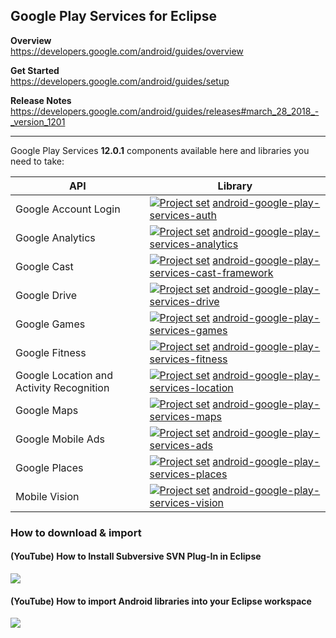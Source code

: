 ## Google Play Services for Eclipse

**Overview**<br/>
https://developers.google.com/android/guides/overview

**Get Started**<br/>
https://developers.google.com/android/guides/setup

**Release Notes**<br/>
https://developers.google.com/android/guides/releases#march_28_2018_-_version_1201

---

Google Play Services **12.0.1** components available here and libraries you need to take:

| API                                       | Library |
| ---                                       | ---     |
| Google Account Login                      | [<img src="https://goo.gl/1VmF4W" title="Project set" align="top" />](https://raw.githubusercontent.com/dandar3/android-google-play-services-auth/12.0.1/.projectset)             [android-google-play-services-auth](https://github.com/dandar3/android-google-play-services-auth/tree/12.0.1)                       |
| Google Analytics                          | [<img src="https://goo.gl/1VmF4W" title="Project set" align="top" />](https://raw.githubusercontent.com/dandar3/android-google-play-services-analytics/12.0.1/.projectset)        [android-google-play-services-analytics](https://github.com/dandar3/android-google-play-services-analytics/tree/12.0.1)             |
| Google Cast                               | [<img src="https://goo.gl/1VmF4W" title="Project set" align="top" />](https://raw.githubusercontent.com/dandar3/android-google-play-services-cast-framework/12.0.1/.projectset)   [android-google-play-services-cast-framework](https://github.com/dandar3/android-google-play-services-cast-framework/tree/12.0.1)   |
| Google Drive                              | [<img src="https://goo.gl/1VmF4W" title="Project set" align="top" />](https://raw.githubusercontent.com/dandar3/android-google-play-services-drive/12.0.1/.projectset)            [android-google-play-services-drive](https://github.com/dandar3/android-google-play-services-drive/tree/12.0.1)                     |
| Google Games                              | [<img src="https://goo.gl/1VmF4W" title="Project set" align="top" />](https://raw.githubusercontent.com/dandar3/android-google-play-services-games/12.0.1/.projectset)            [android-google-play-services-games](https://github.com/dandar3/android-google-play-services-games/tree/12.0.1)                     |
| Google Fitness                            | [<img src="https://goo.gl/1VmF4W" title="Project set" align="top" />](https://raw.githubusercontent.com/dandar3/android-google-play-services-fitness/12.0.1/.projectset)          [android-google-play-services-fitness](https://github.com/dandar3/android-google-play-services-fitness/tree/12.0.1)                 |
| Google Location and Activity Recognition  | [<img src="https://goo.gl/1VmF4W" title="Project set" align="top" />](https://raw.githubusercontent.com/dandar3/android-google-play-services-location/12.0.1/.projectset)         [android-google-play-services-location](https://github.com/dandar3/android-google-play-services-location/tree/12.0.1)               |
| Google Maps                               | [<img src="https://goo.gl/1VmF4W" title="Project set" align="top" />](https://raw.githubusercontent.com/dandar3/android-google-play-services-maps/12.0.1/.projectset)             [android-google-play-services-maps](https://github.com/dandar3/android-google-play-services-maps/tree/12.0.1)                       |
| Google Mobile Ads                         | [<img src="https://goo.gl/1VmF4W" title="Project set" align="top" />](https://raw.githubusercontent.com/dandar3/android-google-play-services-ads/12.0.1/.projectset)              [android-google-play-services-ads](https://github.com/dandar3/android-google-play-services-ads/tree/12.0.1)                         |
| Google Places                             | [<img src="https://goo.gl/1VmF4W" title="Project set" align="top" />](https://raw.githubusercontent.com/dandar3/android-google-play-services-places/12.0.1/.projectset)           [android-google-play-services-places](https://github.com/dandar3/android-google-play-services-places/tree/12.0.1)                   |
| Mobile Vision                             | [<img src="https://goo.gl/1VmF4W" title="Project set" align="top" />](https://raw.githubusercontent.com/dandar3/android-google-play-services-vision/12.0.1/.projectset)           [android-google-play-services-vision](https://github.com/dandar3/android-google-play-services-vision/tree/12.0.1)                   |

### How to download & import
 
#### (YouTube) How to Install Subversive SVN Plug-In in Eclipse
<a href="http://www.youtube.com/watch?v=04L4rkykWZw" target="_blank"><img src="http://img.youtube.com/vi/04L4rkykWZw/0.jpg" /></a>

#### (YouTube) How to import Android libraries into your Eclipse workspace
<a href="http://www.youtube.com/watch?v=ytRSnjp56tA" target="_blank"><img src="http://img.youtube.com/vi/ytRSnjp56tA/0.jpg" /></a>
